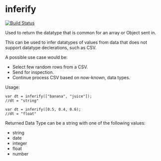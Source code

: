 inferify
===

[![Build Status](https://travis-ci.org/AvnerCohen/inferify.png)](https://travis-ci.org/AvnerCohen/inferify)

Used to return the datatype that is common for an array or Object sent in.

This can be used to infer datatypes of values from data that does not support datatype declerations, such as CSV.

A possible use case would be:

* Select few random rows from a CSV.
* Send for inspection.
* Continue process CSV based on now-known, data types.
	
Usage:

````
var dt = inferify(["banana", "juice"]);
//dt = "string"
````

````
var dt = inferify([0.5, 0.4, 0.6);
//dt = "float"
````

Returned Data Type can be a string with one of the following values:

* string
* date
* integer
* float
* number
